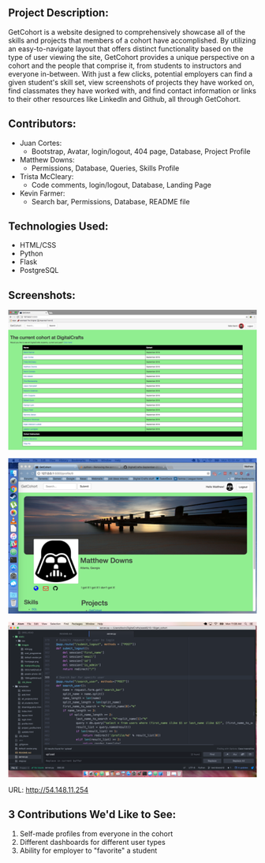 ## Project Description:

GetCohort is a website designed to comprehensively showcase all of the skills and projects that members of a cohort
have accomplished. By utilizing an easy-to-navigate layout that offers distinct functionality based on the type
of user viewing the site, GetCohort provides a unique perspective on a cohort and the people that comprise it, from
students to instructors and everyone in-between. With just a few clicks, potential employers can find a given student's skill set, view screenshots of projects they have worked on, find classmates they have worked with, and find
contact information or links to their other resources like LinkedIn and Github, all through GetCohort.


## Contributors:
* Juan Cortes:
  * Bootstrap, Avatar, login/logout, 404 page, Database, Project Profile
* Matthew Downs:
  * Permissions, Database, Queries, Skills Profile
* Trista McCleary:
  * Code comments, login/logout, Database, Landing Page
* Kevin Farmer:
  * Search bar, Permissions, Database, README file

## Technologies Used:
* HTML/CSS
* Python
* Flask
* PostgreSQL

## Screenshots:
![front page](/static/images/frontpage.png)

![matt profile page](/static/images/mattprofile.png)

![code screenshot](/static/images/code.png)

URL: http://54.148.11.254

## 3 Contributions We'd Like to See:
1. Self-made profiles from everyone in the cohort
2. Different dashboards for different user types
3. Ability for employer to "favorite" a student
